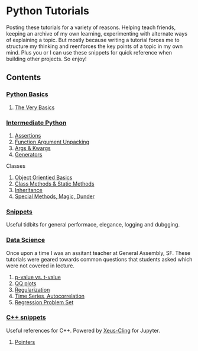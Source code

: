 # Python Tutorials 

Posting these tutorials for a variety of reasons. Helping teach friends, keeping an archive of my own learning, experimenting with alternate ways of explaining a topic. But mostly because writing a tutorial forces me to structure my thinking and reenforces the key points of a topic in my own mind. Plus you or I can use these snippets for quick reference when building other projects. So enjoy! 
 
## Contents 

### [Python Basics](python_basics)

1. [The Very Basics](python_basics.ipynb)

### [Intermediate Python](python_intermediate)

1. [Assertions](python_intermediate/assert.ipynb)
3. [Function Argument Unpacking](python_intermediate/function_argument_unpacking.ipynb)
3. [Args & Kwargs](python_intermediate/args_kwargs.ipynb)
4. [Generators](python_intermediate/generators.ipynb)

Classes

1. [Object Orientied Basics](python_intermediate/classes.ipynb)
2. [Class Methods & Static Methods](python_intermediate/classmethods_staticmethods.ipynb)
3. [Inheritance](python_intermediate/inheritance.ipynb)
4. [Special Methods, Magic, Dunder](python_intermediate/special_methods_magic_dunder.ipynb)

### [Snippets](python_intermediate/snippets.ipynb)

Useful tidbits for general performace, elegance, logging and dubgging. 
    
### [Data Science](data_science)

Once upon a time I was an assitant teacher at General Assembly, SF. These tutorials were geared towards common questions that students asked which were not covered in lecture.

1. [p-value vs. t-value](data_science/tutorials/pVal_versus_tVal.ipynb)
2. [QQ plots](data_science/tutorials/QQ_plot.ipynb)
3. [Regularization](data_science/tutorials/Regularization.ipynb)
4. [Time Series, Autocorrelation](data_science/tutorials/time_series_autocorrelation.ipynb)
5. [Regression Problem Set](data_science/problem_sets/regression_problems.ipynb)

### [C++ snippets](cpp_snippets)

Useful references for C++. Powered by [Xeus-Cling](https://github.com/momonala/xeus-cling) for Jupyter. 

1. [Pointers](cpp_snippets/pointers.ipynb)